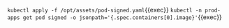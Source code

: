 `kubectl apply -f /opt/assets/pod-signed.yaml`{{exec}}
`kubectl -n prod-apps get pod signed -o jsonpath='{.spec.containers[0].image}'`{{exec}}
